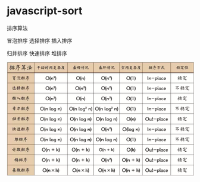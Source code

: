 # javascript-sort
排序算法

冒泡排序
选择排序
插入排序

归并排序
快速排序
堆排序

![算法复杂度比较](https://github.com/initial-wu/javascript-sort/blob/master/table.png?raw=true)
